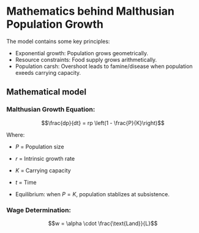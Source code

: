# Mathematics behind Malthusian Population Growth

The model contains some key principles:
- Exponential growth: Population grows geometrically.
- Resource constraints: Food supply grows arithmetically.
- Population carsh: Overshoot leads to famine/disease when population exeeds carrying capacity.

## Mathematical model
### Malthusian Growth Equation:
$$\frac{dp}{dt} = rp \left(1 - \frac{P}{K}\right)$$

Where:
- $P$ = Population size
- $r$ = Intrinsic growth rate
- $K$ = Carrying capacity
- $t$ = Time

- Equilibrium: when $P = K$, population stablizes at subsistence.

### Wage Determination:
$$w = \alpha \cdot \frac{\text{Land}}{L}$$
